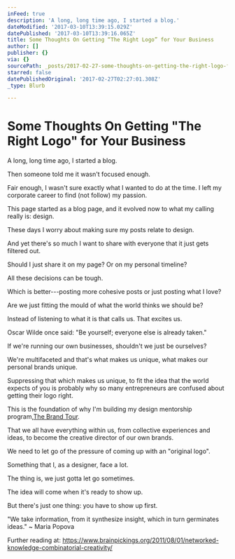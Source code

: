 ```yaml
---
inFeed: true
description: 'A long, long time ago, I started a blog.'
dateModified: '2017-03-10T13:39:15.029Z'
datePublished: '2017-03-10T13:39:16.065Z'
title: Some Thoughts On Getting “The Right Logo” for Your Business
author: []
publisher: {}
via: {}
sourcePath: _posts/2017-02-27-some-thoughts-on-getting-the-right-logo-for-your-business.md
starred: false
datePublishedOriginal: '2017-02-27T02:27:01.308Z'
_type: Blurb

---
```

# Some Thoughts On Getting "The Right Logo" for Your Business

A long, long time ago, I started a blog.

Then someone told me it wasn't focused enough.

Fair enough, I wasn't sure exactly what I wanted to do at the time. I left my corporate career to find (not follow) my passion.

This page started as a blog page, and it evolved now to what my calling really is: design.

These days I worry about making sure my posts relate to design.

And yet there's so much I want to share with everyone that it just gets filtered out.

Should I just share it on my page? Or on my personal timeline?

All these decisions can be tough.

Which is better---posting more cohesive posts or just posting what I love?

Are we just fitting the mould of what the world thinks we should be? 

Instead of listening to what it is that calls us. That excites us.

Oscar Wilde once said: "Be yourself; everyone else is already taken."

If we're running our own businesses, shouldn't we just be ourselves?

We're multifaceted and that's what makes us unique, what makes our personal brands unique.

Suppressing that which makes us unique, to fit the idea that the world expects of you is probably why so many entrepreneurs are confused about getting their logo right.

This is the foundation of why I'm building my design mentorship program,[The Brand Tour][0].

That we all have everything within us, from collective experiences and ideas, to become the creative director of our own brands.

We need to let go of the pressure of coming up with an "original logo".

Something that I, as a designer, face a lot.

The thing is, we just gotta let go sometimes.

The idea will come when it's ready to show up.

But there's just one thing: you have to show up first.

"We take information, from it synthesize insight, which in turn germinates ideas." ~ Maria Popova

Further reading at: https://www.brainpickings.org/2011/08/01/networked-knowledge-combinatorial-creativity/

[0]: http://www.thebrandtour.com/ "The Brand Tour - DIY Branding Design Program & Online Course"